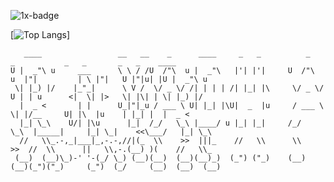 ![1x-badge](https://img.shields.io/github/stars/cutenode/1x.engineer.svg?color=red&label=1x%20Engineers&logo=image%2Fpng%3Bbase64%2CiVBORw0KGgoAAAANSUhEUgAAADAAAAAwCAYAAABXAvmHAAADAElEQVRoQ%2B1YPZMNQRQ9RyYiUCVkI0J%2BASUi4xfYzYjsVsmXX2BFZFauigyJ4hcQEtkNVQmoEjvqqh7VM6%2B%2FZ%2BapqXodvtdz%2B56%2B59zT3cTCBxeePzYA%2FncFNxUoqYCkEwC2AbwjeVTyTemctVRA0iUAH11SxwBekLxfmmRq3roA3AHwxEvkLcnrSwJwCOC2l%2FBDkg%2BWBOAzgAtewjdIvlkEAElnAHwDYEK28RvAWZLflwLAuP7aS%2FYLyYtTJG8xZhexJOP6vpfwc5LWUicZ6wDwHsAVL9u7JJ9Okv2YCki6SfJVKhFnYL8AnPTmXSb5yf%2BuJFZsnaYKSHoEYBfAIcmdWPCBgdk0E64J2IT8d0h65lz6gORebWWqAEg6DeAlgKveQjskrc%2BvDElJA5NkWjAA3TC63SL5oxRIMQC3m5b8%2BUHwn%2FZbaFFJUQNzm2HnolODePabgejRbBSF3E4ZbawC%2FrBzjWkhuJikpIG5TTEdnRvEtQrsxSrrz81WwOP7cBM%2BuOSD5S41MFcJA%2BF3qm6trC6iACJ87wI%2FJmkijg5JVQYm6QDAvUDApC6CADJ83y0pbYuBOaoakGJdrACwnuw6QxXfhzsnqcnAMrqwjtfznhCAr4FOk%2BR7IHk7uGUNLMa%2FhC6OSG4lRSzJ2tiwK1T15xIDy%2Bgn5Df2yTHJXhuPUcj6dzEPAxVovoFl9LedpZAlM7Y%2Fpwwss%2FPmzFV%2Bk2ujTf05Z2AhEK1%2BU2JkVf251MA6EGP9JgvAUcpKW9SfawxsCr8pAlCgi63uMFdqYG7nrWWP8ptiAA6ELTbURe84XWNggeN0ld9YTlUAPN52uujdb0tvYL6IvY6VPV%2BFxN8EwFVj5UrZamBrv1ImjgDNBpbyh9R%2FzRWI9PLZnhBjIKYGMNsT4uwAag2slTLD7yarQI2BTZV8cxuN8H%2FWJ8R1UKjpBja2GlNSyMzNrqPdZWjlCXFsspMaWcIL7MZ0zT07%2FntCnCP5STUwV4K5uJNRKLfQXP9vAMy1s6VxF1%2BBPxWSokDSvlDHAAAAAElFTkSuQmCC&style=for-the-badge&link=https://1x.engineer&link=https://github.com/cutenode/1x.engineer/stargazers)  

[![Top Langs](https://github-readme-stats.vercel.app/api/top-langs/?username=riyadhalnur&layout=compact&theme=dracula)]
```
   ____                 __   __    _      ____     _   _          _       _           _   _       _   _    ____     
U |  _"\ u     ___      \ \ / /U  /"\  u |  _"\   |'| |'|     U  /"\  u  |"|         | \ |"|   U |"|u| |U |  _"\ u  
 \| |_) |/    |_"_|      \ V /  \/ _ \/ /| | | | /| |_| |\     \/ _ \/ U | | u      <|  \| |>   \| |\| | \| |_) |/  
  |  _ <       | |      U_|"|_u / ___ \ U| |_| |\U|  _  |u     / ___ \  \| |/__     U| |\  |u    | |_| |  |  _ <    
  |_| \_\    U/| |\u      |_|  /_/   \_\ |____/ u |_| |_|     /_/   \_\  |_____|     |_| \_|    <<\___/   |_| \_\   
  //   \\_.-,_|___|_,-.-,//|(_  \\    >>  |||_    //   \\      \\    >>  //  \\      ||   \\,-.(__) )(    //   \\_  
 (__)  (__)\_)-' '-(_/ \_) (__)(__)  (__)(__)_)  (_") ("_)    (__)  (__)(_")("_)     (_")  (_/     (__)  (__)  (__) 
```
